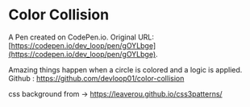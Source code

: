 # Color Collision

A Pen created on CodePen.io. Original URL: [https://codepen.io/dev_loop/pen/gOYLbge](https://codepen.io/dev_loop/pen/gOYLbge).

Amazing things happen when a circle is colored and a logic is applied.
Github : https://github.com/devloop01/color-collision

css background from -> https://leaverou.github.io/css3patterns/
